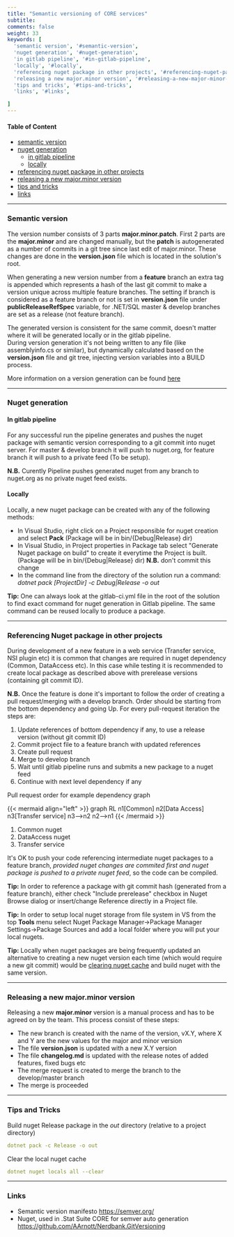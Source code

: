 ```yaml
---
title: "Semantic versioning of CORE services"
subtitle: 
comments: false
weight: 33
keywords: [
  'semantic version', '#semantic-version',
  'nuget generation', '#nuget-generation',
  'in gitlab pipeline', '#in-gitlab-pipeline',
  'locally', '#locally',
  'referencing nuget package in other projects', '#referencing-nuget-package-in-other-projects',
  'releasing a new major.minor version', '#releasing-a-new-major-minor-version',
  'tips and tricks', '#tips-and-tricks',
  'links', '#links',

]
---
```


#### Table of Content
- [semantic version](#semantic-version)
- [nuget generation](#nuget-generation)
  - [in gitlab pipeline](#in-gitlab-pipeline)
  - [locally](#locally)
- [referencing nuget package in other projects](#referencing-nuget-package-in-other-projects)
- [releasing a new major.minor version](#releasing-a-new-major-minor-version)
- [tips and tricks](#tips-and-tricks)
- [links](#links)

---

### Semantic version

The version number consists of 3 parts **major.minor.patch**. First 2 parts are the **major.minor** and are changed manually, but the **patch** is autogenerated as a number of commits in a git tree since last edit of major.minor. These changes are done in the **version.json** file which is located in the solution's root.  

When generating a new version number from a **feature** branch an extra tag is appended which represents a hash of the last git commit to make a version unique across multiple feature branches. The setting if branch is considered as a feature branch or not is set in **version.json** file under **publicReleaseRefSpec** variable, for .NET/SQL master & develop branches are set as a release (not feature branch).  

The generated version is consistent for the same commit, doesn't matter where it will be generated locally or in the gitlab pipeline.  
During version generation it's not being written to any file (like assemblyinfo.cs or similar), but dynamically calculated based on the **version.json** file and git tree, injecting version variables into a BUILD process.  

More information on a version generation can be found [here](https://github.com/AArnott/Nerdbank.GitVersioning#where-and-how-versions-are-calculated-and-applied) 

---

### Nuget generation
#### In gitlab pipeline
For any successful run the pipeline generates and pushes the nuget package with semantic version corresponding to a git commit into nuget server.
For master & develop branch it will push to nuget.org, for feature branch it will push to a private feed (To be setup).  

**N.B.** Curently Pipeline pushes generated nuget from any branch to nuget.org as no private nuget feed exists.

#### Locally
Locally, a new nuget package can be created with any of the following methods:  
- In Visual Studio, right click on a Project responsible for nuget creation and select **Pack** (Package will be in bin/{Debug|Release} dir) 
- In Visual Studio, in Project properties in Package tab select "Generate Nuget package on build" to create it everytime the Project is built. (Package will be in bin/{Debug|Release} dir)  **N.B.** don't commit this change
- In the command line from the directory of the solution run a command: *dotnet pack [ProjectDir] -c Debug|Release -o out*

**Tip:** One can always look at the gitlab-ci.yml file in the root of the solution to find exact command for nuget generation in Gitlab pipeline. The same command can be reused locally to produce a package.

---

### Referencing Nuget package in other projects 
During development of a new feature in a web service (Transfer service, NSI plugin etc) it is common that changes are required in nuget dependency (Common, DataAccess etc). In this case while testing it is recommended to create local package as described above with prerelease versions (containing git commit ID).  

**N.B.** Once the feature is done it's important to follow the order of creating a pull request/merging with a develop branch. Order should be starting from the bottom dependency and going Up. For every pull-request iteration the steps are:

1. Update references of bottom dependency if any, to use a release version (without git commit ID)
2. Commit project file to a feature branch with updated references
3. Create pull request
4. Merge to develop branch
5. Wait until gitlab pipeline runs and submits a new package to a nuget feed
6. Continue with next level dependency if any

Pull request order for example dependency graph 

{{< mermaid align="left" >}}
graph RL
n1[Common]
n2[Data Access]
n3[Transfer service]
n3-->n2
n2-->n1
{{< /mermaid >}}

1. Common nuget
2. DataAccess nuget
3. Transfer service

It's OK to push your code referencing intermediate nuget packages to a feature branch, *provided nuget changes are commited first and nuget package is pushed to a private nuget feed*, so the code can be compiled.  

**Tip:** In order to reference a package with git commit hash (generated from a feature branch), either check "Include prerelease" checkbox in Nuget Browse dialog or insert/change Reference directly in a Project file.  

**Tip:** In order to setup local nuget storage from file system in VS from the top **Tools** menu select Nuget Package Manager->Package Manager Settings->Package Sources and add a local folder where you will put your local nugets.  

**Tip:** Locally when nuget packages are being frequently updated an alternative to creating a new nuget version each time (which would require a new git commit) would be [clearing nuget cache](#tips-and-tricks) and build nuget with the same version.  

---

### Releasing a new major.minor version
Releasing a new **major.minor** version is a manual process and has to be agreed on by the team. 
This process consist of these steps:

- The new branch is created with the name of the version, vX.Y, where X and Y are the new values for the major and minor version
- The file **version.json** is updated with a new X.Y version
- The file **changelog.md** is updated with the release notes of added features, fixed bugs etc
- The merge request is created to merge the branch to the develop/master branch
- The merge is proceeded

---

### Tips and Tricks
Build nuget Release package in the *out* directory (relative to a project directory)  

```yaml
dotnet pack -c Release -o out
```

Clear the local nuget cache 

```yaml
dotnet nuget locals all --clear
```
---

### Links
- Semantic version manifesto https://semver.org/
- Nuget, used in .Stat Suite CORE for semver auto generation https://github.com/AArnott/Nerdbank.GitVersioning

